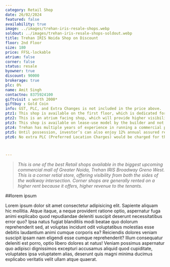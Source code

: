 ```yaml
---
category: Retail Shop
date: 26/02/2024
featured: false
availability: true
image: ../images/trehan-iris-resale-shops.webp
soldout: ../images/trehan-iris-resale-shops-soldout.webp
title: Trehan IRIS Noida Shop on Discount
floor: 2nd Floor
size: 180
price: FFSL-lockable
atrium: false
corner: false
status: resale
byowner: true
discount: 90000
brokerage: true
plc: 0%
name: Amit Singh
contactno: 8375924100
giftvisit : worth 2000*
giftbuy : Gold Coin
info: GST, PLC, and Extra Changes is not included in the price above.
ptz1: This shop is available on the first floor, which is dedicated for Mens and Sports retail shops only.
ptz2: This is an atrium facing shop, which will provide higher visibility and footfall. Therefore, a rental yield for this shops can be expected.
ptz3: This shop is available on lease-use model by the builder and not for personal use.
ptz4: Trehan has multiple years of experience in running a commercial project on lease model, so the investors can be assured for rental yield from their shop for a long period of time.
ptz5: Until possession, investor’s can also enjoy 12% annual assured return by the builder.
ptz6: No extra PLC (Preferred Location Charges) would be charged for this shop even though the shop is atrium facing and right beside the escalators.



---
```


> _This is one of the best Retail shops available in the biggest upcoming commercial mall of Greater Noida, Trehan IRIS Broadway Greno West. This is a corner retial store, offering visibility from both the sides of the walkway intersection. Corner shops are generally rented on a higher rent because it offers, higher revenue to the tenants._


##lorem ipsum

Lorem ipsum dolor sit amet consectetur adipisicing elit. Sapiente aliquam hic mollitia. Atque itaque, a neque provident ratione optio, aspernatur fuga animi explicabo quod repudiandae deleniti suscipit deserunt necessitatibus error quo? Ipsa natus fugiat blanditiis modi beatae quo dolorum reprehenderit sed, at voluptas incidunt odit voluptatibus molestias esse debitis laudantium animi cumque corporis ea? Reiciendis dolores veniam suscipit ipsam nam eligendi esse cumque reprehenderit? Illum consequatur deleniti est porro, optio libero dolores at natus! Veniam possimus aspernatur quo adipisci dignissimos excepturi accusamus aliquid quod cupiditate, voluptates ipsa voluptatem alias, deserunt quis magni minima ducimus explicabo veritatis velit ullam atque quaerat.